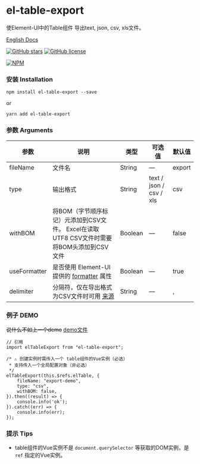 # el-table-export
使Element-UI中的Table组件 导出text, json, csv, xls文件。

[English Docs](README.MD)

[![GitHub stars](https://img.shields.io/github/stars/tuanzisama/elTableExport)](https://github.com/tuanzisama/elTableExport/stargazers)
[![GitHub license](https://img.shields.io/github/license/tuanzisama/elTableExport)](https://github.com/tuanzisama/elTableExport/blob/master/LICENSE)

[![NPM](https://nodei.co/npm/el-table-export.png)](https://nodei.co/npm/el-table-export/)

### 安装 Installation

``` 
npm install el-table-export --save
```

or

``` 
yarn add el-table-export
```

### 参数 Arguments

| 参数 | 说明 | 类型 | 可选值 | 默认值 |
| ------ | ------ | ------ | ------ | ------ |
| fileName | 文件名 | String |  — |  export | 
| type | 输出格式 | String |  text / json / csv / xls |  csv | 
| withBOM | 将BOM（字节顺序标记）元添加到CSV文件。 Excel在读取UTF8 CSV文件时需要将BOM头添加到CSV文件 | Boolean |  — | false | 
| useFormatter | 是否使用 Element-UI 提供的 [formatter](https://element.eleme.cn/#/zh-CN/component/table#table-column-attributes) 属性 | Boolean |  — |  true |
| delimiter | 分隔符，仅在导出格式为CSV文件时可用 [来源](https://github.com/zheeeng/export-from-json/blob/master/src/exportFromJSON.ts#L26)| String | — | , |  

### 例子 DEMO

~~说什么不如上一个demo~~
[demo文件](./example/demo.vue)

``` 
// 引用
import elTableExport from "el-table-export";

/* ⚠ 创建实例时需传入一个 table组件的Vue实例（必选）
 * 支持传入一个全局配置对象（非必选）
 */
elTableExport(this.$refs.elTable, {
    fileName: "export-demo",
    type: "csv",
    withBOM: false,
}).then((result) => {
    console.info('ok');
}).catch((err) => {
    console.info(err);
});
```

### 提示 Tips

* table组件的Vue实例不是 `document.querySelector` 等获取的DOM实例，是 `ref` 指定的Vue实例。

